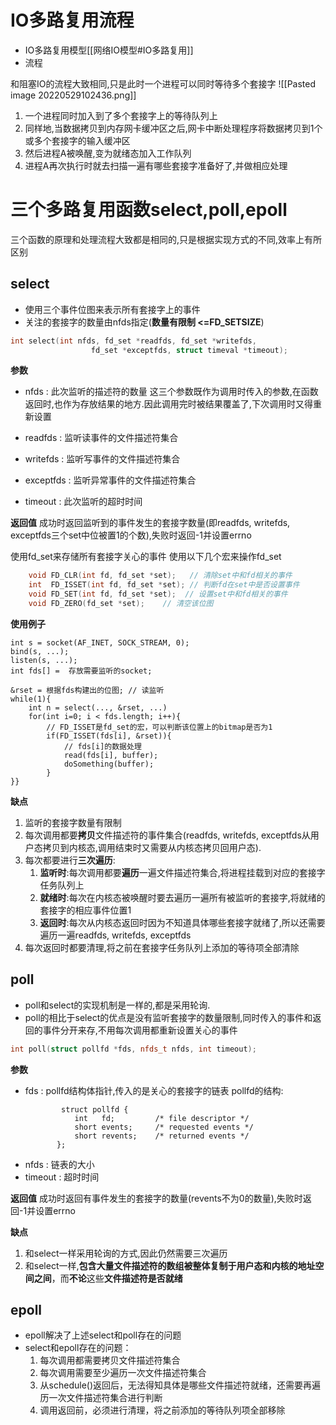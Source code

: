 # IO多路复用流程
- IO多路复用模型[[网络IO模型#IO多路复用]]
- 流程

和阻塞IO的流程大致相同,只是此时一个进程可以同时等待多个套接字
![[Pasted image 20220529102436.png]]
1. 一个进程同时加入到了多个套接字上的等待队列上
2. 同样地,当数据拷贝到内存网卡缓冲区之后,网卡中断处理程序将数据拷贝到1个或多个套接字的输入缓冲区
3. 然后进程A被唤醒,变为就绪态加入工作队列
4. 进程A再次执行时就去扫描一遍有哪些套接字准备好了,并做相应处理

# 三个多路复用函数select,poll,epoll
三个函数的原理和处理流程大致都是相同的,只是根据实现方式的不同,效率上有所区别

## select
- 使用三个事件位图来表示所有套接字上的事件
- 关注的套接字的数量由nfds指定(**数量有限制 <=FD_SETSIZE**)
```c++
int select(int nfds, fd_set *readfds, fd_set *writefds,
                  fd_set *exceptfds, struct timeval *timeout);
```
**参数**
- nfds : 此次监听的描述符的数量
这三个参数既作为调用时传入的参数,在函数返回时,也作为存放结果的地方.因此调用完时被结果覆盖了,下次调用时又得重新设置
- readfds : 监听读事件的文件描述符集合
- writefds : 监听写事件的文件描述符集合
- exceptfds : 监听异常事件的文件描述符集合

- timeout : 此次监听的超时时间

**返回值**
成功时返回监听到的事件发生的套接字数量(即readfds, writefds, exceptfds三个set中位被置1的个数),失败时返回-1并设置errno

使用fd_set来存储所有套接字关心的事件
使用以下几个宏来操作fd_set
```c++
	void FD_CLR(int fd, fd_set *set);   // 清除set中和fd相关的事件
    int  FD_ISSET(int fd, fd_set *set); // 判断fd在set中是否设置事件
    void FD_SET(int fd, fd_set *set);  // 设置set中和fd相关的事件
    void FD_ZERO(fd_set *set);    // 清空该位图
```

**使用例子**
```text
int s = socket(AF_INET, SOCK_STREAM, 0);  
bind(s, ...);
listen(s, ...);
int fds[] =  存放需要监听的socket;

&rset = 根据fds构建出的位图; // 读监听
while(1){
    int n = select(..., &rset, ...)
    for(int i=0; i < fds.length; i++){
		// FD_ISSET是fd_set的宏，可以判断该位置上的bitmap是否为1
        if(FD_ISSET(fds[i], &rset)){
            // fds[i]的数据处理
			read(fds[i], buffer);
			doSomething(buffer);
        }
}}
```

**缺点**
1. 监听的套接字数量有限制
2. 每次调用都要**拷贝**文件描述符的事件集合(readfds, writefds, exceptfds从用户态拷贝到内核态,调用结束时又需要从内核态拷贝回用户态).
3. 每次都要进行**三次遍历**:
	1.  **监听时**:每次调用都要**遍历**一遍文件描述符集合,将进程挂载到对应的套接字任务队列上
	2. **就绪时**:每次在内核态被唤醒时要去遍历一遍所有被监听的套接字,将就绪的套接字的相应事件位置1
	3. **返回时**:每次从内核态返回时因为不知道具体哪些套接字就绪了,所以还需要遍历一遍readfds, writefds, exceptfds
5. 每次返回时都要清理,将之前在套接字任务队列上添加的等待项全部清除

## poll
- poll和select的实现机制是一样的,都是采用轮询.
- poll的相比于select的优点是没有监听套接字的数量限制,同时传入的事件和返回的事件分开来存,不用每次调用都重新设置关心的事件
```c++
int poll(struct pollfd *fds, nfds_t nfds, int timeout);
```
**参数**
- fds : pollfd结构体指针,传入的是关心的套接字的链表
	pollfd的结构:
	```
	        struct pollfd {
               int   fd;         /* file descriptor */
               short events;     /* requested events */
               short revents;    /* returned events */
           };
	```
- nfds : 链表的大小
- timeout : 超时时间

**返回值**
成功时返回有事件发生的套接字的数量(revents不为0的数量),失败时返回-1并设置errno

**缺点**
1. 和select一样采用轮询的方式,因此仍然需要三次遍历
2. 和select一样,**包含大量文件描述符的数组被整体复制于用户态和内核的地址空间之间**，而**不论**这些**文件描述符是否就绪**

## epoll
- epoll解决了上述select和poll存在的问题
- select和epoll存在的问题：
	1. 每次调用都需要拷贝文件描述符集合
	2. 每次调用需要至少遍历一次文件描述符集合
	3. 从schedule()返回后，无法得知具体是哪些文件描述符就绪，还需要再遍历一次文件描述符集合进行判断
	4. 调用返回前，必须进行清理，将之前添加的等待队列项全部移除